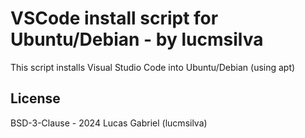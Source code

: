 # VSCode install script for Ubuntu/Debian - by lucmsilva
This script installs Visual Studio Code into Ubuntu/Debian (using apt)

## License
BSD-3-Clause - 2024 Lucas Gabriel (lucmsilva)